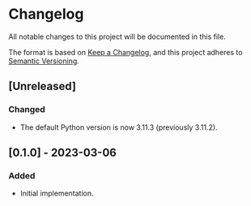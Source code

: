 # Changelog

All notable changes to this project will be documented in this file.

The format is based on [Keep a Changelog](https://keepachangelog.com/en/1.0.0/),
and this project adheres to [Semantic Versioning](https://semver.org/spec/v2.0.0.html).

## [Unreleased]

### Changed

- The default Python version is now 3.11.3 (previously 3.11.2).

## [0.1.0] - 2023-03-06

### Added

- Initial implementation.
